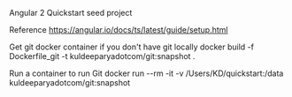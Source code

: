 Angular 2 Quickstart seed project

Reference
https://angular.io/docs/ts/latest/guide/setup.html

Get git docker container if you don't have git locally
docker build -f Dockerfile_git -t kuldeeparyadotcom/git:snapshot .

Run a container to run Git
docker run --rm -it -v /Users/KD/quickstart:/data kuldeeparyadotcom/git:snapshot
